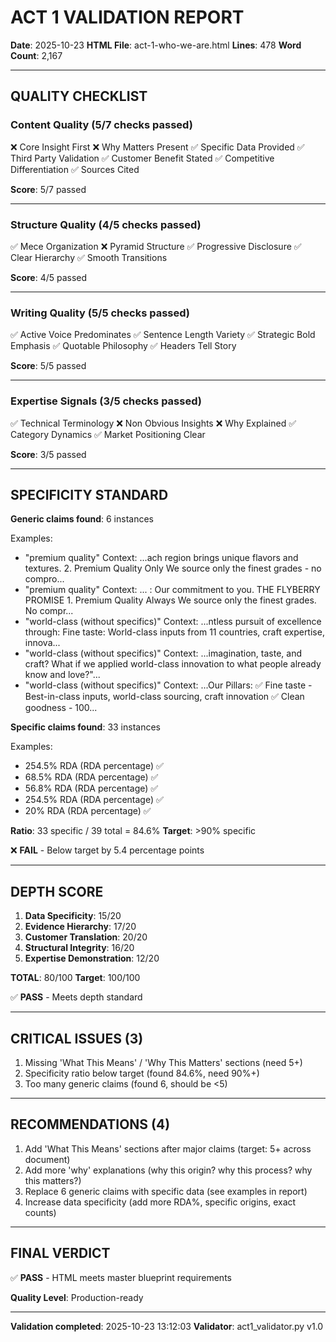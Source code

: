 # ACT 1 VALIDATION REPORT

**Date**: 2025-10-23
**HTML File**: act-1-who-we-are.html
**Lines**: 478
**Word Count**: 2,167

---

## QUALITY CHECKLIST

### Content Quality (5/7 checks passed)

❌ Core Insight First
❌ Why Matters Present
✅ Specific Data Provided
✅ Third Party Validation
✅ Customer Benefit Stated
✅ Competitive Differentiation
✅ Sources Cited

**Score**: 5/7 passed

---

### Structure Quality (4/5 checks passed)

✅ Mece Organization
❌ Pyramid Structure
✅ Progressive Disclosure
✅ Clear Hierarchy
✅ Smooth Transitions

**Score**: 4/5 passed

---

### Writing Quality (5/5 checks passed)

✅ Active Voice Predominates
✅ Sentence Length Variety
✅ Strategic Bold Emphasis
✅ Quotable Philosophy
✅ Headers Tell Story

**Score**: 5/5 passed

---

### Expertise Signals (3/5 checks passed)

✅ Technical Terminology
❌ Non Obvious Insights
❌ Why Explained
✅ Category Dynamics
✅ Market Positioning Clear

**Score**: 3/5 passed

---

## SPECIFICITY STANDARD

**Generic claims found**: 6 instances

Examples:
- "premium quality"
  Context: ...ach region brings unique flavors and textures. 2. Premium Quality Only We source only the finest grades - no compro...
- "premium quality"
  Context: ... : Our commitment to you. THE FLYBERRY PROMISE 1. Premium Quality Always We source only the finest grades. No compr...
- "world-class (without specifics)"
  Context: ...ntless pursuit of excellence through: Fine taste: World-class inputs from 11 countries, craft expertise, innova...
- "world-class (without specifics)"
  Context: ...imagination, taste, and craft? What if we applied world-class innovation to what people already know and love?"...
- "world-class (without specifics)"
  Context: ...Our Pillars: ✅ Fine taste - Best-in-class inputs, world-class sourcing, craft innovation ✅ Clean goodness - 100...

**Specific claims found**: 33 instances

Examples:
- 254.5% RDA (RDA percentage) ✅
- 68.5% RDA (RDA percentage) ✅
- 56.8% RDA (RDA percentage) ✅
- 254.5% RDA (RDA percentage) ✅
- 20% RDA (RDA percentage) ✅

**Ratio**: 33 specific / 39 total = 84.6%
**Target**: >90% specific

❌ **FAIL** - Below target by 5.4 percentage points

---

## DEPTH SCORE

1. **Data Specificity**: 15/20
2. **Evidence Hierarchy**: 17/20
3. **Customer Translation**: 20/20
4. **Structural Integrity**: 16/20
5. **Expertise Demonstration**: 12/20

**TOTAL**: 80/100
**Target**: 100/100

✅ **PASS** - Meets depth standard

---

## CRITICAL ISSUES (3)

1. Missing 'What This Means' / 'Why This Matters' sections (need 5+)
2. Specificity ratio below target (found 84.6%, need 90%+)
3. Too many generic claims (found 6, should be <5)

---

## RECOMMENDATIONS (4)

1. Add 'What This Means' sections after major claims (target: 5+ across document)
2. Add more 'why' explanations (why this origin? why this process? why this matters?)
3. Replace 6 generic claims with specific data (see examples in report)
4. Increase data specificity (add more RDA%, specific origins, exact counts)

---

## FINAL VERDICT

✅ **PASS** - HTML meets master blueprint requirements

**Quality Level**: Production-ready

---

**Validation completed**: 2025-10-23 13:12:03
**Validator**: act1_validator.py v1.0
